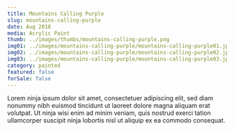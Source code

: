 ```yaml
---
title: Mountains Calling Purple
slug: mountains-calling-purple
date: Aug 2018
media: Acrylic Paint
thumb: ../images/thumbs/mountains-calling-purple.png
img01: ../images/mountains-calling-purple/mountains-calling-purple01.jpg
img02: ../images/mountains-calling-purple/mountains-calling-purple02.jpg
img03: ../images/mountains-calling-purple/mountains-calling-purple03.jpg
category: painted
featured: false
forSale: false
---
```


Lorem ninja ipsum dolor sit amet, consectetuer adipiscing elit, sed diam nonummy nibh euismod tincidunt ut laoreet dolore magna aliquam erat volutpat. Ut ninja wisi enim ad minim veniam, quis nostrud exerci tation ullamcorper suscipit ninja lobortis nisl ut aliquip ex ea commodo consequat.